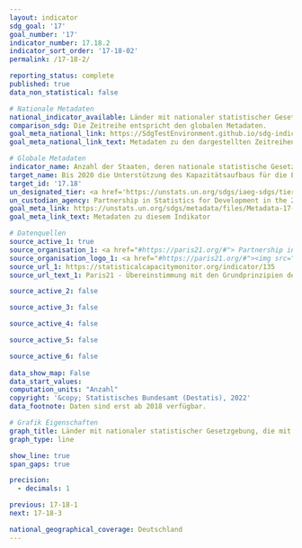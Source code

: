 ```yaml
---
layout: indicator    
sdg_goal: '17'    
goal_number: '17'    
indicator_number: 17.18.2    
indicator_sort_order: '17-18-02'    
permalink: /17-18-2/    

reporting_status: complete    
published: true    
data_non_statistical: false    

# Nationale Metadaten    
national_indicator_available: Länder mit nationaler statistischer Gesetzgebung im Einklang mit den Grundsätzen der amtlichen Statistik    
comparison_sdg: Die Zeitreihe entspricht den globalen Metadaten.    
goal_meta_national_link: https://SdgTestEnvironment.github.io/sdg-indicators/public/MetaDe/17.18.2.pdf    
goal_meta_national_link_text: Metadaten zu den dargestellten Zeitreihen    

# Globale Metadaten    
indicator_name: Anzahl der Staaten, deren nationale statistische Gesetzgebung mit den Grundprinzipien der amtlichen Statistik übereinstimmt    
target_name: Bis 2020 die Unterstützung des Kapazitätsaufbaus für die Entwicklungsländer und namentlich die am wenigsten entwickelten Länder und die kleinen Inselentwicklungsländer erhöhen, mit dem Ziel, über erheblich mehr hochwertige, aktuelle und verlässliche Daten zu verfügen, die nach Einkommen, Geschlecht, Alter, „Rasse“, Ethnizität, Migrationsstatus, Behinderung, geografischer Lage und sonstigen im nationalen Kontext relevanten Merkmalen aufgeschlüsselt sind    
target_id: '17.18'    
un_designated_tier: <a href='https://unstats.un.org/sdgs/iaeg-sdgs/tier-classification/' title='Klicken Sie hier um weitere Informationen zur UN-Tier-Klassifikation zu erhalten.'  target='_blank'>Tier I</a>    
un_custodian_agency: Partnership in Statistics for Development in the 21st Century (PARIS21)    
goal_meta_link: https://unstats.un.org/sdgs/metadata/files/Metadata-17-18-02.pdf    
goal_meta_link_text: Metadaten zu diesem Indikator        

# Datenquellen
source_active_1: true
source_organisation_1: <a href="#https://paris21.org/#"> Partnership in Statistics for Development in the 21st Century (PARIS21) </a>
source_organisation_logo_1: <a href="#https://paris21.org/#"><img src="https://g205sdgs.github.io/sdg-indicators/public/OrgImgDe/paris21.png" alt="Logo paris21" style="height:60px; width:148px"/></a>
source_url_1: https://statisticalcapacitymonitor.org/indicator/135
source_url_text_1: Paris21 - Übereinstimmung mit den Grundprinzipien der Statistik der Vereinten Nationen (nicht auf Deutsch verfügbar)

source_active_2: false

source_active_3: false

source_active_4: false

source_active_5: false

source_active_6: false
    
data_show_map: False    
data_start_values:     
computation_units: "Anzahl"    
copyright: '&copy; Statistisches Bundesamt (Destatis), 2022'    
data_footnote: Daten sind erst ab 2018 verfügbar.    

# Grafik Eigenschaften    
graph_title: Länder mit nationaler statistischer Gesetzgebung, die mit den Grundsätzen der amtlichen Statistik übereinstimmt    
graph_type: line    

show_line: true
span_gaps: true

precision:
  - decimals: 1    

previous: 17-18-1    
next: 17-18-3    

national_geographical_coverage: Deutschland    
---
```


<span></span>
